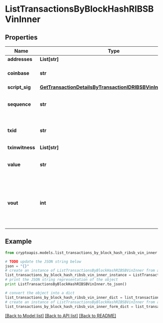 # ListTransactionsByBlockHashRIBSBVinInner


## Properties
Name | Type | Description | Notes
------------ | ------------- | ------------- | -------------
**addresses** | **List[str]** |  | 
**coinbase** | **str** | Represents the coinbase hex. | 
**script_sig** | [**GetTransactionDetailsByTransactionIDRIBSBVinInnerScriptSig**](GetTransactionDetailsByTransactionIDRIBSBVinInnerScriptSig.md) |  | 
**sequence** | **str** | Represents the script sequence number. | 
**txid** | **str** | Represents the reference transaction identifier. | 
**txinwitness** | **List[str]** |  | 
**value** | **str** | Represents the sent/received amount. | 
**vout** | **int** | It refers to the index of the output address of this transaction. The index starts from 0. | 

## Example

```python
from cryptoapis.models.list_transactions_by_block_hash_ribsb_vin_inner import ListTransactionsByBlockHashRIBSBVinInner

# TODO update the JSON string below
json = "{}"
# create an instance of ListTransactionsByBlockHashRIBSBVinInner from a JSON string
list_transactions_by_block_hash_ribsb_vin_inner_instance = ListTransactionsByBlockHashRIBSBVinInner.from_json(json)
# print the JSON string representation of the object
print ListTransactionsByBlockHashRIBSBVinInner.to_json()

# convert the object into a dict
list_transactions_by_block_hash_ribsb_vin_inner_dict = list_transactions_by_block_hash_ribsb_vin_inner_instance.to_dict()
# create an instance of ListTransactionsByBlockHashRIBSBVinInner from a dict
list_transactions_by_block_hash_ribsb_vin_inner_form_dict = list_transactions_by_block_hash_ribsb_vin_inner.from_dict(list_transactions_by_block_hash_ribsb_vin_inner_dict)
```
[[Back to Model list]](../README.md#documentation-for-models) [[Back to API list]](../README.md#documentation-for-api-endpoints) [[Back to README]](../README.md)


